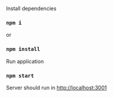Install dependencies
### `npm i`
or
### `npm install`

Run application
### `npm start`

Server should run in [http://localhost:3001](http://localhost:3001)